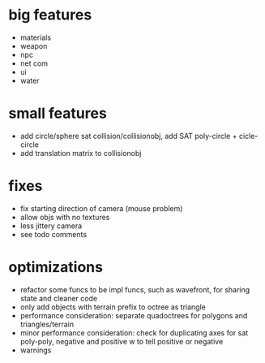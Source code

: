 # big features
- materials
- weapon
- npc
- net com
- ui
- water

# small features
- add circle/sphere sat collision/collisionobj, add SAT poly-circle + cicle-circle
- add translation matrix to collisionobj

# fixes
- fix starting direction of camera (mouse problem)
- allow objs with no textures
- less jittery camera
- see todo comments

# optimizations
- refactor some funcs to be impl funcs, such as wavefront, for sharing state and cleaner code
- only add objects with terrain prefix to octree as triangle
- performance consideration: separate quadoctrees for polygons and triangles/terrain
- minor performance consideration: check for duplicating axes for sat poly-poly, negative and positive
w to tell positive or negative
- warnings
